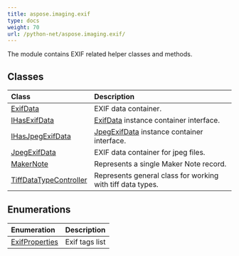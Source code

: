 ```yaml
---
title: aspose.imaging.exif
type: docs
weight: 70
url: /python-net/aspose.imaging.exif/
---
```



The module contains EXIF related helper classes and methods.

## **Classes**
| **Class** | **Description** |
| :- | :- |
| [ExifData](/imaging/python-net/aspose.imaging.exif/exifdata/) | EXIF data container. |
| [IHasExifData](/imaging/python-net/aspose.imaging.exif/ihasexifdata/) | [ExifData](/imaging/python-net/aspose.imaging.exif/exifdata/) instance container interface. |
| [IHasJpegExifData](/imaging/python-net/aspose.imaging.exif/ihasjpegexifdata/) | [JpegExifData](/imaging/python-net/aspose.imaging.exif/jpegexifdata/) instance container interface. |
| [JpegExifData](/imaging/python-net/aspose.imaging.exif/jpegexifdata/) | EXIF data container for jpeg files. |
| [MakerNote](/imaging/python-net/aspose.imaging.exif/makernote/) | Represents a single Maker Note record. |
| [TiffDataTypeController](/imaging/python-net/aspose.imaging.exif/tiffdatatypecontroller/) | Represents general class for working with tiff data types. |
## **Enumerations**
| **Enumeration** | **Description** |
| :- | :- |
| [ExifProperties](/imaging/python-net/aspose.imaging.exif/exifproperties/) | Exif tags list |

